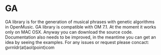 # GA
GA library is for the generation of musical phrases with genetic algorithms in OpenMusic. GA library is compatible with OM 7.1. At the moment it works only on MAC OSX. Anyway you can download the source code. Documentation also needs to be improved, in the meantime you can get an idea by seeing the examples. For any issues or request please concact: gvrnldr(at)aol(point)com

